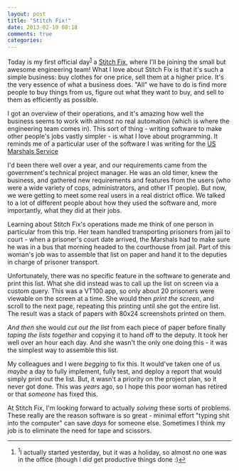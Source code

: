 ```yaml
---
layout: post
title: "Stitch Fix!"
date: 2013-02-19 08:18
comments: true
categories: 
---
```


Today is my first official day<a name="back-1"></a><sup><a href="#1">1</a></sup> a [Stitch Fix][stitchfix], where I'll be joining the small but awesome engineering team!  What I love about Stitch Fix is that it's such a simple business: buy clothes for one price, sell them at a higher price.  It's the very essence of what a business does.  "All" we have to do is find more people to buy things from us, figure out what they want to buy, and sell to them as efficiently as possible.

<!-- more -->

I got an overview of their operations, and it's amazing how well the business seems to work with almost no real automation (which is where the engineering team comes in).  This sort of thing - writing software to make other people's jobs vastly simpler - is what I love about programming.  It reminds me of a particular user of the software I was writing for the [US Marshals Service][usms]

I'd been there well over a year, and our requirements came from the government's technical project manager.  He was an old timer,
knew the business, and gathered new requirements and features from the users (who were a wide variety of cops, administrators,
and other IT people).  But now, we were getting to meet some real users in a real district office.  We talked to a lot of
different people about how they used the software and, more importantly, what they did at their jobs.

Learning about Stitch Fix's operations made me think of one person in particular from this trip.  Her team handled transporting
prisoners from jail to court - when a prisoner's court date arrived, the Marshals had to make sure he was in a bus that morning
headed to the courthouse from jail.  Part of this woman's job was to assemble that list on paper and hand it to the deputies in
charge of prisoner transport.

Unfortunately, there was no specific feature in the software to generate and print this list.  What she did instead was to call
up the list on screen via a custom query.  This was a VT100 app, so only about 20 prisoners were viewable on the screen at a
time.  She would then _print the screen_, and scroll to the next page, repeating this printing until she got the entire list.
The result was a stack of papers with 80x24 screenshots printed on them.

*And then* she would _cut out the list_ from each piece of paper before finally _taping the lists together_ and copying it to
hand off to the deputy.  It took her well over an hour each day.  And she wasn't the only one doing this - it was the simplest
way to assemble this list.

My colleagues and I were *begging* to fix this.  It would've taken one of us *maybe* a day to fully implement, fully test, and
deploy a report that would simply print out the list.  But, it wasn't a priority on the project plan, so it never got done. This
was *years* ago, so I hope this poor woman has retired or that *someone* has fixed this.

At Stitch Fix, I'm looking forward to actually *solving* these sorts of problems.  These really are the reason software is so great - minimal effort "typing shit into the computer" can save *days* for someone else.  Sometimes I think my job is to eliminate the need for tape and scissors.

---

<footer class='footnotes'>
<ol>
<li>
<a name='1'></a>
<sup>1</sup>I actually started yesterday, but it was a holiday, so almost no one was in the office (though I <em>did</em> get productive things done :)<a href='#back-1'>↩</a>
</li>
</ol></footer>

[stitchfix]: http://www.stitchfix.com
[usms]: http://en.wikipedia.org/wiki/United_States_Marshals_Service
